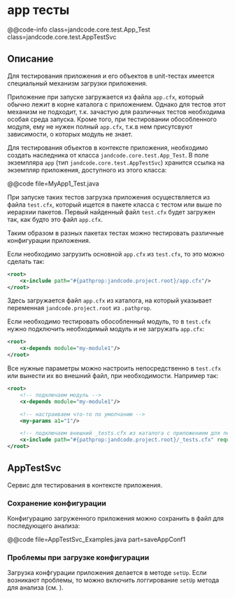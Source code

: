 
app тесты
=========

@@code-info
    class=jandcode.core.test.App_Test
    class=jandcode.core.test.AppTestSvc

Описание
--------

Для тестирования приложения и его объектов в unit-тестах имеется специальный
механизм загрузки приложения.

Приложение при запуске загружается из файла `app.cfx`, который обычно лежит в корне
каталога с приложением. Однако для тестов этот механизм не подходит,
т.к. зачастую для различных тестов необходима особая среда запуска.
Кроме того, при тестировании обособленного модуля, ему не нужен полный `app.cfx`,
т.к.в нем присутсвуют зависимости, о которых модуль не знает.

Для тестирования объектов в контексте приложения, необходимо создать
наследника от класса `jandcode.core.test.App_Test`.
В поле экземпляра `app` (тип `jandcode.core.test.AppTestSvc`) хранится ссылка 
на экземпляр приложения, доступного из этого класса:

@@code file=MyApp1_Test.java

При запуске таких тестов загрузка приложения осуществляется из файла `test.cfx`, который
ищется в пакете класса с тестом или выше по иерархии пакетов. Первый найденный
файл `test.cfx` будет загружен так, как будто это файл `app.cfx`.

Таким образом в разных пакетах тестах можно тестировать различные конфигурации приложения.

Если необходимо загрузить основной `app.cfx` из `test.cfx`, то это можно сделать так:

```xml
<root>
    <x-include path="#{pathprop:jandcode.project.root}/app.cfx"/>
</root>
```

Здесь загружается файл `app.cfx` из каталога, на который указывает переменная
`jandcode.project.root` из `.pathprop`.

Если необходимо тестировать обособленный модуль, то в `test.cfx` нужно подключить
необходимый модуль и не загружать `app.cfx`:

```xml
<root>
    <x-depends module="my-module1"/>
</root>
```

Все нужные параметры можно настроить непосредственно в `test.cfx` или вынести их
во внешний файл, при необходимости. Например так:

```xml
<root>
    <!-- подключаем модуль -->
    <x-depends module="my-module1"/>

    <!-- настраиваем что-то по умолчанию -->
    <my-params a1="1"/>

    <!-- подключаем внешний _tests.cfx из каталога с приложением для перекрытия параметров-->
    <x-include path="#{pathprop:jandcode.project.root}/_tests.cfx" require="false"/>
</root>
```

AppTestSvc
----------

Сервис для тестирования в контексте приложения.

### Сохранение конфигурации

Конфигурацию загруженного приложения можно сохранить в файл для последующего анализа:

@@code file=AppTestSvc_Examples.java part=saveAppConf1

### Проблемы при загрузке конфигурации

Загрузка конфгурации приложения делается в методе `setUp`.
Если возникают проблемы, то можно включить логгирование `setUp` метода для анализа
(см. [](../commons/test#logSetUp)).

 